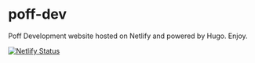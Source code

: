 # poff-dev
Poff Development website hosted on Netlify  and powered by Hugo. Enjoy.

[![Netlify Status](https://api.netlify.com/api/v1/badges/12c82035-6822-4f1c-ac7e-338c78fa6c65/deploy-status)](https://app.netlify.com/sites/poffdev/deploys)
